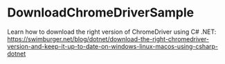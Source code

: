 # DownloadChromeDriverSample
Learn how to download the right version of ChromeDriver using C# .NET: 
https://swimburger.net/blog/dotnet/download-the-right-chromedriver-version-and-keep-it-up-to-date-on-windows-linux-macos-using-csharp-dotnet
